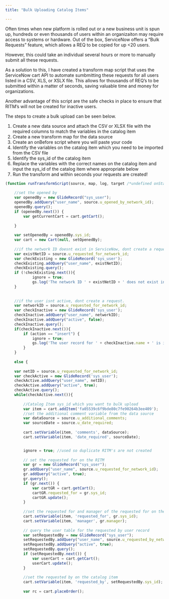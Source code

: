 ```yaml
---
title: "Bulk Uploading Catalog Items"

---
```


Often times when new platform is rolled out or a new business unit is spun up, hundreds or even thousands of users within an organizaiton may require access to systems or hardware. Out of the box, ServiceNow offers a “Bulk Requests” feature, which allows a REQ to be copied for up <20 users.

However, this could take an individual several hours or more to manually submit all these requests.

As a solution to this, I have created a transform map script that uses the ServiceNow cart API to automate sumbmitting these requests for all users listed in a CSV, XLS, or XSLX file.  This allows for thousands of REQ’s to be submitted within a matter of seconds, saving valuable time and money for organizations.

Another advantage of this script are the safe checks in place to ensure that RITM’s will not be created for inactive users.

The steps to create a bulk upload can be seen below.

1.	Create a new data source and attach the CSV or XLSX file with the required columns to match the variables in the catalog item
2.	Create a new transform map for the data source
3.	Create an onBefore script where you will paste your code
4.	Identify the variables on the catalog item which you need to be imported from the CSV file
5.	Identify the sys_id of the catalog item
6.	Replace the variables with the correct names on the catalog item and input the sys_id of the catalog item where appropriate below
7.	Run the transform and within seconds your requests are created!

```javascript
(function runTransformScript(source, map, log, target /*undefined onStart*/ ) {
	
	//set the opened by
	var openedBy = new GlideRecord("sys_user");
	openedBy.addQuery("user_name", source.u_opened_by_network_id);
	openedBy.query();
	if (openedBy.next()) {
		var getCurrentCart = cart.getCart();
		
	}
	
	var setOpenedBy = openedBy.sys_id;
	var cart = new Cart(null, setOpenedBy);
	
	//if the network ID doesnt exist in ServiceNow, dont create a request
	var existNetID = source.u_requested_for_network_id;
	var checkExisting = new GlideRecord('sys_user');
	checkExisting.addQuery("user_name", existNetID);
	checkExisting.query();
	if (!checkExisting.next()){
			ignore = true;
			gs.log('The network ID ' + existNetID + ' does not exist in ServiceNow.  This record was skipped during the import.');
	}
	
	
	//if the user isnt active, dont create a request.
	var networkID = source.u_requested_for_network_id;
	var checkInactive = new GlideRecord('sys_user');
	checkInactive.addQuery("user_name", networkID);
	checkInactive.addQuery("active", false);
	checkInactive.query();
	if(checkInactive.next()){
		if (action == "insert") {
			ignore = true;
			gs.log('The user record for ' + checkInactive.name + ' is inactive.  This record was skipped during the import.');
		}
	}
	
	else {
		
	var netID = source.u_requested_for_network_id;
	var checkActive = new GlideRecord('sys_user');
	checkActive.addQuery("user_name", netID);
	checkActive.addQuery("active", true);
	checkActive.query();
	while(checkActive.next()){
		
		//Catalog Item sys_id which you want to bulk upload
		var item = cart.addItem('fa05539c6f9bde80c7fe90264b3ee409');
		//set the additional comment variable from the data source
		var dataSource = source.u_additional_comments;
		var sourceDate = source.u_date_required;
		
		cart.setVariable(item, 'comments', dataSource);
		cart.setVariable(item, 'date_required', sourceDate);


		ignore = true; //used so duplicate RITM's are not created
		
		// set the requested for on the RITM
		var gr = new GlideRecord("sys_user");
		gr.addQuery("user_name", source.u_requested_for_network_id);
		gr.addQuery("active", true);
		gr.query();
		if (gr.next()) {
			var cartGR = cart.getCart();
			cartGR.requested_for = gr.sys_id;
			cartGR.update();
		}
		
		//set the requested for and manager of the requested for on the actual catalog item (separate from the RITM)
		cart.setVariable(item, 'requested_for', gr.sys_id);
		cart.setVariable(item, 'manager', gr.manager);
		
		// query the user table for the requested by user record
		var setRequestedBy = new GlideRecord("sys_user");
		setRequestedBy.addQuery("user_name", source.u_requested_by_network_id);
		setRequestedBy.addQuery("active", true);
		setRequestedBy.query();
		if (setRequestedBy.next()) {
			var userCart = cart.getCart();
			userCart.update();
		}
		
		//set the requested by on the catalog item
		cart.setVariable(item, 'requested_by', setRequestedBy.sys_id);
		
		var rc = cart.placeOrder();
```

